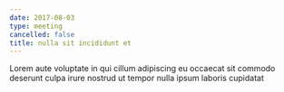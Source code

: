 ```yaml
---
date: 2017-08-03
type: meeting
cancelled: false
title: nulla sit incididunt et
---
```

Lorem aute voluptate in qui cillum adipiscing eu occaecat sit commodo deserunt culpa irure nostrud ut tempor nulla ipsum laboris cupidatat